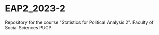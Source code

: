 # EAP2_2023-2
Repository for the course "Statistics for Political Analysis 2". Faculty of Social Sciences PUCP
